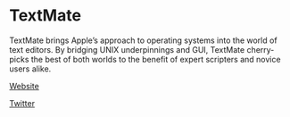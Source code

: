 # TextMate

TextMate brings Apple’s approach to operating systems into the world of text editors. By bridging UNIX underpinnings and GUI, TextMate cherry-picks the best of both worlds to the benefit of expert scripters and novice users alike.

[Website](https://macromates.com/?developerstash)

[Twitter](https://twitter.com/macromates)
